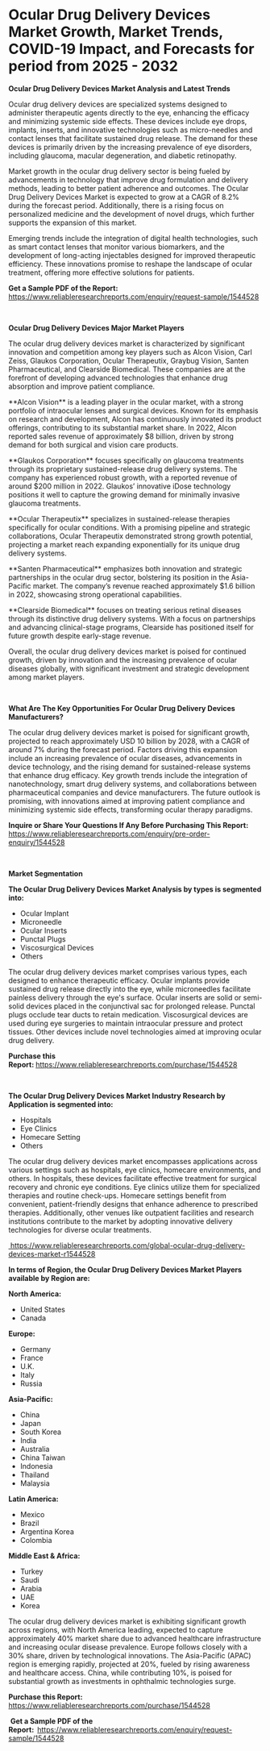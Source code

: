 <p><h1>Ocular Drug Delivery Devices Market Growth, Market Trends, COVID-19 Impact, and Forecasts for period from 2025 - 2032</h1></p><p><strong>Ocular Drug Delivery Devices Market Analysis and Latest Trends</strong></p>
<p><p>Ocular drug delivery devices are specialized systems designed to administer therapeutic agents directly to the eye, enhancing the efficacy and minimizing systemic side effects. These devices include eye drops, implants, inserts, and innovative technologies such as micro-needles and contact lenses that facilitate sustained drug release. The demand for these devices is primarily driven by the increasing prevalence of eye disorders, including glaucoma, macular degeneration, and diabetic retinopathy. </p><p>Market growth in the ocular drug delivery sector is being fueled by advancements in technology that improve drug formulation and delivery methods, leading to better patient adherence and outcomes. The Ocular Drug Delivery Devices Market is expected to grow at a CAGR of 8.2% during the forecast period. Additionally, there is a rising focus on personalized medicine and the development of novel drugs, which further supports the expansion of this market. </p><p>Emerging trends include the integration of digital health technologies, such as smart contact lenses that monitor various biomarkers, and the development of long-acting injectables designed for improved therapeutic efficiency. These innovations promise to reshape the landscape of ocular treatment, offering more effective solutions for patients.</p></p>
<p><strong>Get a Sample PDF of the Report:&nbsp;</strong> <a href="https://www.reliableresearchreports.com/enquiry/request-sample/1544528?utm_campaign=3275&utm_medium=2&utm_source=Github&utm_content=ia&utm_term=13042025&utm_id=ocular-drug-delivery-devices">https://www.reliableresearchreports.com/enquiry/request-sample/1544528</a></p>
<p>&nbsp;</p>
<p><strong>Ocular Drug Delivery Devices Major Market Players</strong></p>
<p><p>The ocular drug delivery devices market is characterized by significant innovation and competition among key players such as Alcon Vision, Carl Zeiss, Glaukos Corporation, Ocular Therapeutix, Graybug Vision, Santen Pharmaceutical, and Clearside Biomedical. These companies are at the forefront of developing advanced technologies that enhance drug absorption and improve patient compliance.</p><p>**Alcon Vision** is a leading player in the ocular market, with a strong portfolio of intraocular lenses and surgical devices. Known for its emphasis on research and development, Alcon has continuously innovated its product offerings, contributing to its substantial market share. In 2022, Alcon reported sales revenue of approximately $8 billion, driven by strong demand for both surgical and vision care products.</p><p>**Glaukos Corporation** focuses specifically on glaucoma treatments through its proprietary sustained-release drug delivery systems. The company has experienced robust growth, with a reported revenue of around $200 million in 2022. Glaukos’ innovative iDose technology positions it well to capture the growing demand for minimally invasive glaucoma treatments.</p><p>**Ocular Therapeutix** specializes in sustained-release therapies specifically for ocular conditions. With a promising pipeline and strategic collaborations, Ocular Therapeutix demonstrated strong growth potential, projecting a market reach expanding exponentially for its unique drug delivery systems.</p><p>**Santen Pharmaceutical** emphasizes both innovation and strategic partnerships in the ocular drug sector, bolstering its position in the Asia-Pacific market. The company’s revenue reached approximately $1.6 billion in 2022, showcasing strong operational capabilities.</p><p>**Clearside Biomedical** focuses on treating serious retinal diseases through its distinctive drug delivery systems. With a focus on partnerships and advancing clinical-stage programs, Clearside has positioned itself for future growth despite early-stage revenue.</p><p>Overall, the ocular drug delivery devices market is poised for continued growth, driven by innovation and the increasing prevalence of ocular diseases globally, with significant investment and strategic development among market players.</p></p>
<p>&nbsp;</p>
<p><strong>What Are The Key Opportunities For Ocular Drug Delivery Devices Manufacturers?</strong></p>
<p><p>The ocular drug delivery devices market is poised for significant growth, projected to reach approximately USD 10 billion by 2028, with a CAGR of around 7% during the forecast period. Factors driving this expansion include an increasing prevalence of ocular diseases, advancements in device technology, and the rising demand for sustained-release systems that enhance drug efficacy. Key growth trends include the integration of nanotechnology, smart drug delivery systems, and collaborations between pharmaceutical companies and device manufacturers. The future outlook is promising, with innovations aimed at improving patient compliance and minimizing systemic side effects, transforming ocular therapy paradigms.</p></p>
<p><strong>Inquire or Share Your Questions If Any Before Purchasing This Report:</strong> <a href="https://www.reliableresearchreports.com/enquiry/pre-order-enquiry/1544528?utm_campaign=3275&utm_medium=2&utm_source=Github&utm_content=ia&utm_term=13042025&utm_id=ocular-drug-delivery-devices">https://www.reliableresearchreports.com/enquiry/pre-order-enquiry/1544528</a></p>
<p>&nbsp;</p>
<p><strong>Market Segmentation</strong></p>
<p><strong>The Ocular Drug Delivery Devices Market Analysis by types is segmented into:</strong></p>
<p><ul><li>Ocular Implant</li><li>Microneedle</li><li>Ocular Inserts</li><li>Punctal Plugs</li><li>Viscosurgical Devices</li><li>Others</li></ul></p>
<p><p>The ocular drug delivery devices market comprises various types, each designed to enhance therapeutic efficacy. Ocular implants provide sustained drug release directly into the eye, while microneedles facilitate painless delivery through the eye's surface. Ocular inserts are solid or semi-solid devices placed in the conjunctival sac for prolonged release. Punctal plugs occlude tear ducts to retain medication. Viscosurgical devices are used during eye surgeries to maintain intraocular pressure and protect tissues. Other devices include novel technologies aimed at improving ocular drug delivery.</p></p>
<p><strong>Purchase this Report:&nbsp;</strong><a href="https://www.reliableresearchreports.com/purchase/1544528?utm_campaign=3275&utm_medium=2&utm_source=Github&utm_content=ia&utm_term=13042025&utm_id=ocular-drug-delivery-devices">https://www.reliableresearchreports.com/purchase/1544528</a></p>
<p>&nbsp;</p>
<p><strong>The Ocular Drug Delivery Devices Market Industry Research by Application is segmented into:</strong></p>
<p><ul><li>Hospitals</li><li>Eye Clinics</li><li>Homecare Setting</li><li>Others</li></ul></p>
<p><p>The ocular drug delivery devices market encompasses applications across various settings such as hospitals, eye clinics, homecare environments, and others. In hospitals, these devices facilitate effective treatment for surgical recovery and chronic eye conditions. Eye clinics utilize them for specialized therapies and routine check-ups. Homecare settings benefit from convenient, patient-friendly designs that enhance adherence to prescribed therapies. Additionally, other venues like outpatient facilities and research institutions contribute to the market by adopting innovative delivery technologies for diverse ocular treatments.</p></p>
<p><a href="https://www.reliableresearchreports.com/global-ocular-drug-delivery-devices-market-r1544528?utm_campaign=3275&utm_medium=2&utm_source=Github&utm_content=ia&utm_term=13042025&utm_id=ocular-drug-delivery-devices">&nbsp;https://www.reliableresearchreports.com/global-ocular-drug-delivery-devices-market-r1544528</a></p>
<p><strong>In terms of Region, the Ocular Drug Delivery Devices Market Players available by Region are:</strong></p>
<p>
    <p> <strong> North America: </strong>
        <ul>
            <li>United States</li>
            <li>Canada</li>
        </ul>
        </p> 
    <p> <strong> Europe: </strong>
        <ul>
            <li>Germany</li>
            <li>France</li>
            <li>U.K.</li>
            <li>Italy</li>
            <li>Russia</li>
        </ul>
        </p> 
    <p> <strong> Asia-Pacific: </strong>
        <ul>
            <li>China</li>
            <li>Japan</li>
            <li>South Korea</li>
            <li>India</li>
            <li>Australia</li>
            <li>China Taiwan</li>
            <li>Indonesia</li>
            <li>Thailand</li>
            <li>Malaysia</li>
        </ul>
        </p> 
    <p> <strong> Latin America: </strong>
        <ul>
            <li>Mexico</li>
            <li>Brazil</li>
            <li>Argentina Korea</li>
            <li>Colombia</li>
        </ul>
        </p> 
    <p> <strong> Middle East & Africa: </strong>
        <ul>
            <li>Turkey</li>
            <li>Saudi</li>
            <li>Arabia</li>
            <li>UAE</li>
            <li>Korea</li>
        </ul>
    </p>
    </p>
<p><p>The ocular drug delivery devices market is exhibiting significant growth across regions, with North America leading, expected to capture approximately 40% market share due to advanced healthcare infrastructure and increasing ocular disease prevalence. Europe follows closely with a 30% share, driven by technological innovations. The Asia-Pacific (APAC) region is emerging rapidly, projected at 20%, fueled by rising awareness and healthcare access. China, while contributing 10%, is poised for substantial growth as investments in ophthalmic technologies surge.</p></p>
<p><strong>Purchase this Report: </strong><a href="https://www.reliableresearchreports.com/purchase/1544528?utm_campaign=3275&utm_medium=2&utm_source=Github&utm_content=ia&utm_term=13042025&utm_id=ocular-drug-delivery-devices">https://www.reliableresearchreports.com/purchase/1544528</a></p>
<p>&nbsp;<strong>Get a Sample PDF of the Report:&nbsp;&nbsp;</strong><a href="https://www.reliableresearchreports.com/enquiry/request-sample/1544528?utm_campaign=3275&utm_medium=2&utm_source=Github&utm_content=ia&utm_term=13042025&utm_id=ocular-drug-delivery-devices">https://www.reliableresearchreports.com/enquiry/request-sample/1544528</a></p>
<p><strong></strong></p>
<p><p></p><p></p><p></p></p>